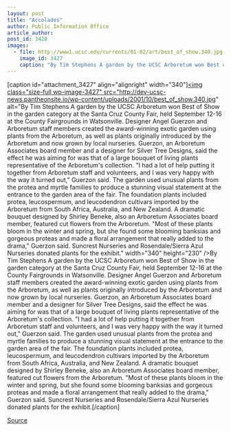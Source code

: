```yaml
---
layout: post
title: "Accolades"
author: Public Information Office
article_author: 
post_id: 3428
images:
  - file: http://www1.ucsc.edu/currents/01-02/art/best_of_show.340.jpg
    image_id: 3427
    caption: "By Tim Stephens A garden by the UCSC Arboretum won Best of Show in the garden category at the Santa Cruz County Fair, held September 12-16 at the County Fairgrounds in Watsonville. Designer Angel Guerzon and Arboretum staff members created the award-winning exotic garden using plants from the Arboretum, as well as plants originally introduced by the Arboretum and now grown by local nurseries. Guerzon, an Arboretum Associates board member and a designer for Silver Tree Designs, said the effect he was aiming for was that of a large bouquet of living plants representative of the Arboretum's collection. 'I had a lot of help putting it together from Arboretum staff and volunteers, and I was very happy with the way it turned out,' Guerzon said. The garden used unusual plants from the protea and myrtle families to produce a stunning visual statement at the entrance to the garden area of the fair. The foundation plants included protea, leucospermum, and leucodendron cultivars imported by the Arboretum from South Africa, Australia, and New Zealand. A dramatic bouquet designed by Shirley Beneke, also an Arboretum Associates board member, featured cut flowers from the Arboretum. 'Most of these plants bloom in the winter and spring, but she found some blooming banksias and gorgeous proteas and made a floral arrangement that really added to the drama,' Guerzon said. Suncrest Nurseries and Rosendale/Sierra Azul Nurseries donated plants for the exhibit."
---
```


[caption id="attachment_3427" align="alignright" width="340"]<a href="http://dev-ucsc-news.pantheonsite.io/wp-content/uploads/2001/10/best_of_show.340.jpg"><img class="size-full wp-image-3427" src="http://dev-ucsc-news.pantheonsite.io/wp-content/uploads/2001/10/best_of_show.340.jpg" alt="By Tim Stephens A garden by the UCSC Arboretum won Best of Show in the garden category at the Santa Cruz County Fair, held September 12-16 at the County Fairgrounds in Watsonville. Designer Angel Guerzon and Arboretum staff members created the award-winning exotic garden using plants from the Arboretum, as well as plants originally introduced by the Arboretum and now grown by local nurseries. Guerzon, an Arboretum Associates board member and a designer for Silver Tree Designs, said the effect he was aiming for was that of a large bouquet of living plants representative of the Arboretum's collection. "I had a lot of help putting it together from Arboretum staff and volunteers, and I was very happy with the way it turned out," Guerzon said. The garden used unusual plants from the protea and myrtle families to produce a stunning visual statement at the entrance to the garden area of the fair. The foundation plants included protea, leucospermum, and leucodendron cultivars imported by the Arboretum from South Africa, Australia, and New Zealand. A dramatic bouquet designed by Shirley Beneke, also an Arboretum Associates board member, featured cut flowers from the Arboretum. "Most of these plants bloom in the winter and spring, but she found some blooming banksias and gorgeous proteas and made a floral arrangement that really added to the drama," Guerzon said. Suncrest Nurseries and Rosendale/Sierra Azul Nurseries donated plants for the exhibit." width="340" height="230" /></a>By Tim Stephens A garden by the UCSC Arboretum won Best of Show in the garden category at the Santa Cruz County Fair, held September 12-16 at the County Fairgrounds in Watsonville. Designer Angel Guerzon and Arboretum staff members created the award-winning exotic garden using plants from the Arboretum, as well as plants originally introduced by the Arboretum and now grown by local nurseries. Guerzon, an Arboretum Associates board member and a designer for Silver Tree Designs, said the effect he was aiming for was that of a large bouquet of living plants representative of the Arboretum's collection. "I had a lot of help putting it together from Arboretum staff and volunteers, and I was very happy with the way it turned out," Guerzon said. The garden used unusual plants from the protea and myrtle families to produce a stunning visual statement at the entrance to the garden area of the fair. The foundation plants included protea, leucospermum, and leucodendron cultivars imported by the Arboretum from South Africa, Australia, and New Zealand. A dramatic bouquet designed by Shirley Beneke, also an Arboretum Associates board member, featured cut flowers from the Arboretum. "Most of these plants bloom in the winter and spring, but she found some blooming banksias and gorgeous proteas and made a floral arrangement that really added to the drama," Guerzon said. Suncrest Nurseries and Rosendale/Sierra Azul Nurseries donated plants for the exhibit.[/caption]
<br>
<p><a href="http://www1.ucsc.edu/currents/01-02/10-01/accolades.html" title="Permalink to accolades">Source</a></p>
